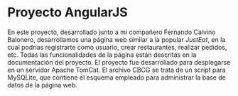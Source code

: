 # Proyecto AngularJS
En este proyecto, desarrollado junto a mi compañero Fernando Calvino Balonero, desarrollamos una página web similar a la popular _JustEat_, en la cual podrías registrarte como usuario, crear restaurantes, realizar pedidos, etc. Todas las funcionalidades de la página están descritas en la documentación del proyecto.
El proyecto fue desarrollado para desplegarse en un servidor Apache TomCat.
El archivo CBCG se trata de un script para MySQLite, que contiene el esquema empleado para administrar la base de datos de la página web.
